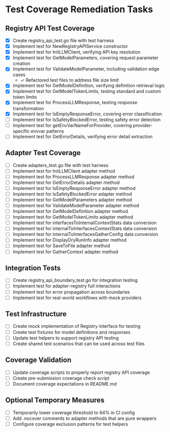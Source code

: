# Test Coverage Remediation Tasks

## Registry API Test Coverage
- [x] Create registry_api_test.go file with test harness
- [x] Implement test for NewRegistryAPIService constructor
- [x] Implement test for InitLLMClient, verifying API key resolution
- [x] Implement test for GetModelParameters, covering request parameter creation
- [x] Implement test for ValidateModelParameter, including validation edge cases
  - ✓ Refactored test files to address file size limit
- [x] Implement test for GetModelDefinition, verifying definition retrieval logic
- [x] Implement test for GetModelTokenLimits, testing standard and custom token limits
- [x] Implement test for ProcessLLMResponse, testing response transformation
- [x] Implement test for IsEmptyResponseError, covering error classification
- [ ] Implement test for IsSafetyBlockedError, testing safety error detection
- [ ] Implement test for getEnvVarNameForProvider, covering provider-specific envvar patterns
- [ ] Implement test for GetErrorDetails, verifying error detail extraction

## Adapter Test Coverage
- [ ] Create adapters_test.go file with test harness
- [ ] Implement test for InitLLMClient adapter method
- [ ] Implement test for ProcessLLMResponse adapter method
- [ ] Implement test for GetErrorDetails adapter method
- [ ] Implement test for IsEmptyResponseError adapter method
- [ ] Implement test for IsSafetyBlockedError adapter method
- [ ] Implement test for GetModelParameters adapter method
- [ ] Implement test for ValidateModelParameter adapter method
- [ ] Implement test for GetModelDefinition adapter method
- [ ] Implement test for GetModelTokenLimits adapter method
- [ ] Implement test for interfacesToInternalContextStats data conversion
- [ ] Implement test for internalToInterfacesContextStats data conversion
- [ ] Implement test for internalToInterfacesGatherConfig data conversion
- [ ] Implement test for DisplayDryRunInfo adapter method
- [ ] Implement test for SaveToFile adapter method
- [ ] Implement test for GatherContext adapter method

## Integration Tests
- [ ] Create registry_api_boundary_test.go for integration testing
- [ ] Implement test for adapter-registry full interactions
- [ ] Implement test for error propagation across boundaries
- [ ] Implement test for real-world workflows with mock providers

## Test Infrastructure
- [ ] Create mock implementation of Registry interface for testing
- [ ] Create test fixtures for model definitions and responses
- [ ] Update test helpers to support registry API testing
- [ ] Create shared test scenarios that can be used across test files

## Coverage Validation
- [ ] Update coverage scripts to properly report registry API coverage
- [ ] Create pre-submission coverage check script
- [ ] Document coverage expectations in README.md

## Optional Temporary Measures
- [ ] Temporarily lower coverage threshold to 64% in CI config
- [ ] Add .nocover comments to adapter methods that are pure wrappers
- [ ] Configure coverage exclusion patterns for test helpers

